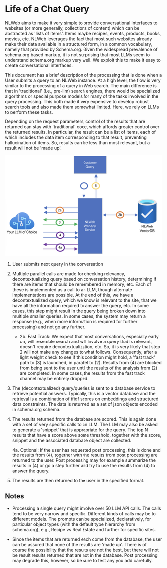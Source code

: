 # Life of a Chat Query

NLWeb aims to make it very simple to provide conversational interfaces to websites (or more generally, collections of content) which can be abstracted as 'lists of items'. Items maybe recipes, events, products, books, movies, etc. NLWeb leverages the fact that most such websites already make their data available in a structured form, in a common vocabulary, namely that provided by Schema.org. Given the widespread prevalence of schema.org based markup, it is not surprising that most LLMs seem to understand schema.org markup very well. We exploit this to make it easy to create conversational interfaces.

This document has a brief description of the processing that is done when a User submits a query to an NLWeb instance. At a high level, the flow is very similar to the processing of a query in Web search. The main difference is that in 'traditional' (i.e., pre-llm) search engines, there would be specialized algorithms or special purpose models for many of the tasks involved in the query processing. This both made it very expensive to develop robust search tools and also made them somewhat limited. Here, we rely on LLMs to perform these tasks.

Depending on the request parameters, control of the results that are returned can stay with 'traditional' code, which affords greater control over the returned results. In particular, the result can be a list of items, each of which includes the data item corresponding to that result, preventing hallucination of items. So, results can be less than most relevant, but a result will not be 'made up'.

![alt text](../images/LifeofaChatQuery.png)

1. User submits next query in the conversation

2. Multiple parallel calls are made for checking relevancy, decontextualizing query based on conversation history, determining if there are items that should be remembered in memory, etc. Each of these is implemented as a call to an LLM, though alternate implementations are possible. At the end of this, we have a decontextualized query, which we know is relevant to the site, that we have all the information required to answer the query, etc. In some cases, this step might result in the query being broken down into multiple smaller queries. In some cases, the system may return a response (e.g., when more information is required for further processing) and not go any further.

    - 2b. Fast Track: We expect that most conversations, especially early on, will resemble search and will involve a query that is relevant, doesn't require decontextualization, etc. So, it is very likely that step 2 will not make any changes to what follows. Consequently, after a light weight check to see if this condition might hold, a 'fast track' path to (3) is launched, in parallel to (2). Results from (4) are blocked from being sent to the user until the results of the analysis from (2) are completed. In some cases, the results from the fast track channel may be entirely dropped.

3. The (decontextualized) query/queries is sent to a database service to retrieve potential answers. Typically, this is a vector database and the retrieval is a combination of tfidf scores on embeddings and structured data constraints. The data is returned as a set of json objects encoded in schema.org schema.

4. The results returned from the database are scored. This is again done with a set of very specific calls to an LLM. The LLM may also be asked to generate a 'snippet' that is appropriate for the query. The top N results that have a score above some threshold, together with the score, snippet and the associated database object are collected.

    4a. Optional: If the user has requested post processing, this is done and the results from (4), together with the results from post processing are returned to the user. Post processing may for example summarize the results in (4) or go a step further and try to use the results from (4) to answer the query.

5. The results are then returned to the user in the specified format.

## Notes

- Processing a single query might involve over 50 LLM API calls. The calls tend to be very narrow and specific. Different kinds of calls may be to different models. The prompts can be specialized, declaratively, for particular object types (with the default type hierarchy from schema.org), e.g., Recipe vs Real Estate and further for specific sites.

- Since the items that are returned each come from the database, the user can be assured that none of the results are 'made up'. There is of course the possibility that the results are not the best, but there will not be result results returned that are not in the database. Post processing may degrade this, however, so be sure to test any you add carefully.
